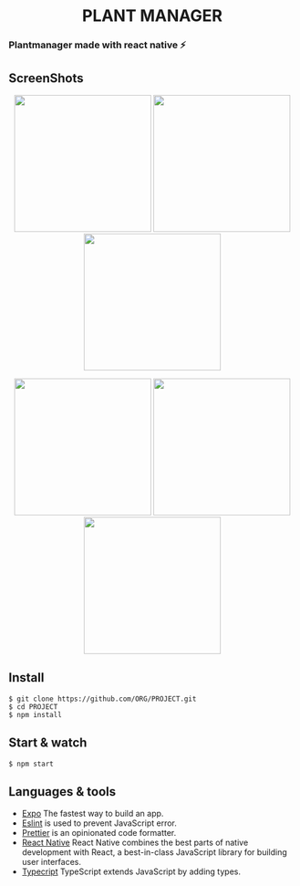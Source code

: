 
<h1 align='center'> PLANT MANAGER </h1>

### Plantmanager made with react native ⚡️

## ScreenShots

<p align='center'>
  <img src='https://user-images.githubusercontent.com/52014318/115648047-384d1980-a2fb-11eb-8eca-30a50603cf92.png' width='240' />
  <img src='https://user-images.githubusercontent.com/52014318/115648051-397e4680-a2fb-11eb-9d95-d67adde21d11.png' width='240' />
  <img src='https://user-images.githubusercontent.com/52014318/115648052-397e4680-a2fb-11eb-9cbe-e3d49e8f0c78.png' width='240' />
</p>

<p align='center'>
  <img src='https://user-images.githubusercontent.com/52014318/115648053-397e4680-a2fb-11eb-9235-7797fe33ca5d.png' width='240' />
  <img src='https://user-images.githubusercontent.com/52014318/115648054-3a16dd00-a2fb-11eb-880f-2f75bd0db037.png' width='240' />
  <img src='https://user-images.githubusercontent.com/52014318/115648055-3a16dd00-a2fb-11eb-88be-8e8aba283ca8.png' width='240' />
</p>

## Install

    $ git clone https://github.com/ORG/PROJECT.git
    $ cd PROJECT
    $ npm install

## Start & watch

    $ npm start

## Languages & tools

- [Expo](https://expo.io/) The fastest way to build an app.
- [Eslint](https://eslint.org/) is used to prevent JavaScript error.
- [Prettier](https://prettier.io/docs/en/index.html) is an opinionated code formatter.
- [React Native](https://reactnative.dev/) React Native combines the best parts of native development with React, a best-in-class JavaScript library for building user interfaces.
- [Typecript](https://www.typescriptlang.org/) TypeScript extends JavaScript by adding types.
